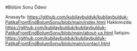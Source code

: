 #Bölüm Sonu Ödevi

Anasayfa:   https://github.com/kubilaybulduk/kubilaybulduk-PatikaFrontEndBolumSonu/blob/main/index.html
Hakkımızda: https://github.com/kubilaybulduk/kubilaybulduk-PatikaFrontEndBolumSonu/blob/main/about-us.html
İletişim:   https://github.com/kubilaybulduk/kubilaybulduk-PatikaFrontEndBolumSonu/blob/main/contact.html
